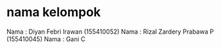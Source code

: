 # nama kelompok
Nama : Diyan Febri Irawan (155410052)
Nama : Rizal Zardery Prabawa P (155410045)
Nama : Gani C
